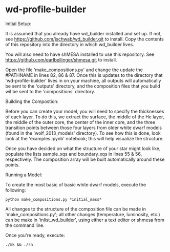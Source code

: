 # wd-profile-builder


Initial Setup:

It is assumed that you already have wd_builder installed and set up. If not, see https://github.com/jschwab/wd_builder.git to install. 
Copy the contents of this repository into the directory in which wd_builder lives.

You will also need to have shMESA installed to use this repository. See https://github.com/earlbellinger/shmesa.git to install. 

Open the file 'make_compositions.py' and change the update the #PATHNAME in lines 82, 86 & 87. Once
this is updates to the directory that 'wd-profile-builder' lives in on your machine, all outputs will
automatically be sent to the 'outputs' directory, and the composition files that you build wil be sent to 
the 'compositions' directory.


Building the Compostion:

Before you can create your model, you will need to specify the thicknesses of each layer. To do this, we extract 
the surface, the middle of the He layer, the middle of the outer core, the center of the inner core, and the three transition
points between those four layers from older white dwarf models (found in the 'wolf_2013_models' directory). To see how this is done, look 
look at the 'examples.ipynb' notebook; this will help visualize the structure. 

Once you have decided on what the structure of your star might look like, populate the lists sample_xqs and boundary_xqs in 
lines 55 & 56, respectively. The composition array will be built automatically around these points. 



Running a Model:

To create the most basic of basic white dwarf models, execute the following:

    python make_compositions.py *initial_mass*

All changes to the structure of the composition file can be made in 'make_compositions.py'; all other changes (temperature, luminosity, etc.)
can be make in 'inlist_wd_builder', using either a text editor or shmesa from the command line. 


Once you're ready, execute:

    ./mk && ./rn
